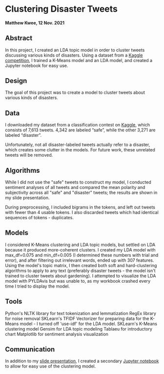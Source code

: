 # Clustering Disaster Tweets

#### Matthew Kwee, 12 Nov. 2021

## Abstract
In this project, I created an LDA topic model in order to cluster tweets discussing various kinds of disasters.
Using a dataset from a [Kaggle competition](https://www.kaggle.com/c/nlp-getting-started), I trained a K-Means model and an LDA model, and created a Jupyter notebook for easy use.

## Design
The goal of this project was to create a model to cluster tweets about various kinds of disasters.


## Data
I downloaded my dataset from a classification contest on [Kaggle](https://www.kaggle.com/c/nlp-getting-started), which consists of 7,613 tweets. 4,342 are labeled “safe”, while the other 3,271 are labeled “disaster”.

Unfortunately, not all disaster-labeled tweets actually refer to a disaster, which creates some clutter in the models. For future work, these unrelated tweets will be removed.

## Algorithms
While I did not use the "safe" tweets to construct my model, I conducted sentiment analyses of all tweets and compared the mean polarity and subjectivity across all "safe" and "disaster" tweets; the results are shown in my slide presentation.

During preprocessing, I included bigrams in the tokens, and left out tweets with fewer than 4 usable tokens. I also discarded tweets which had identical sequences of tokens - duplicates.


## Models
I considered K-Means clustering and LDA topic models, but settled on LDA because it produced more-coherent clusters.
I created my LDA model with max_df=0.075 and min_df=0.005 (I determined these numbers with trial and error), and after filtering out irrelevant words, ended up with 307 features. 
Using the model's topic matrix, I then created both soft and hard-clustering algorithms to apply to any text (preferably disaster tweets - the model isn't trained to cluster tweets about gardening).
I attempted to visualize the LDA model with PYLDAvis but was unable to, as my workbook crashed every time I tried to display the model.

## Tools
Python's NLTK library for text tokenization and lemmatization
RegEx library for noise removal
SKLearn's TFIDF Vectorizer for preparing data for the K-Means model - I turned off 'use-idf' for the LDA model.
SKLearn's K-Means clustering model
Gensim for LDA topic modeling
Tablaeu for introductory chart
Matplotlib for sentiment analysis visualization


## Communication
In addition to my [slide presentation](https://docs.google.com/presentation/d/1WA35xEMQqyselISOzxbRZvcjmtO82lr01MzwaJElUu4/edit#slide=id.g101738fc30f_0_188), I created a secondary [Jupyter notebook](https://github.com/MK38993/Metis-Project-5---NLP/blob/main/NLP%205%20-%20Model%20Use.ipynb) to allow for easy use of the clustering model.










